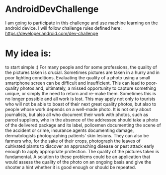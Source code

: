 # AndroidDevChallenge
I am going to participate in this challenge and use machine learning on the android device. I will follow challenge rules defined here:
https://developer.android.com/dev-challenge

# My idea is:

to start simple :)
For many people and for some professions, the quality of the pictures taken is crucial. Sometimes pictures are taken in a hurry and in poor lighting conditions. Evaluating the quality of a photo using a small smartphone screen can be difficult and insufficient. This can lead to poor-quality photos and, ultimately, a missed opportunity to capture something unique, or simply the need to return and re-make them. Sometimes this is no longer possible and all work is lost. This may apply not only to tourists who will not be able to boast of their next great quality photos, but also to people whose work depends on a well-made photo. It is not only about journalists, but also all who document their work with photos, such as parcel suppliers, who in the absence of the addressee should take a photo of the delivered package and its label, policemen documenting the scene of the accident or crime, insurance agents documenting damage, dermatologists photographing patients' skin lesions. They can also be farmers who, for the sake of their crops, photograph the leaves of cultivated plants to discover an approaching disease or pest attack early enough to apply appropriate protection. The quality of the pictures taken is fundamental. A solution to these problems could be an application that would assess the quality of the photo on an ongoing basis and give the shooter a hint whether it is good enough or should be repeated.
